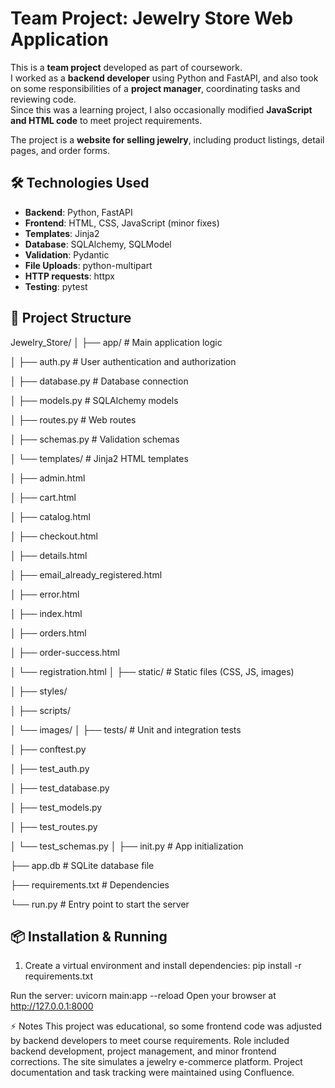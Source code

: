 # Team Project: Jewelry Store Web Application

This is a **team project** developed as part of coursework.  
I worked as a **backend developer** using Python and FastAPI, and also took on some responsibilities of a **project manager**, coordinating tasks and reviewing code.  
Since this was a learning project, I also occasionally modified **JavaScript and HTML code** to meet project requirements.

The project is a **website for selling jewelry**, including product listings, detail pages, and order forms.

## 🛠️ Technologies Used

- **Backend**: Python, FastAPI
- **Frontend**: HTML, CSS, JavaScript (minor fixes)
- **Templates**: Jinja2
- **Database**: SQLAlchemy, SQLModel
- **Validation**: Pydantic
- **File Uploads**: python-multipart
- **HTTP requests**: httpx
- **Testing**: pytest

## 📁 Project Structure

Jewelry_Store/
│
├── app/ # Main application logic

│ ├── auth.py # User authentication and authorization

│ ├── database.py # Database connection

│ ├── models.py # SQLAlchemy models

│ ├── routes.py # Web routes

│ ├── schemas.py # Validation schemas

│ └── templates/ # Jinja2 HTML templates

│ ├── admin.html

│ ├── cart.html

│ ├── catalog.html

│ ├── checkout.html

│ ├── details.html

│ ├── email_already_registered.html

│ ├── error.html

│ ├── index.html

│ ├── orders.html

│ ├── order-success.html

│ └── registration.html
│
├── static/ # Static files (CSS, JS, images)

│ ├── styles/

│ ├── scripts/

│ └── images/
│
├── tests/ # Unit and integration tests

│ ├── conftest.py

│ ├── test_auth.py

│ ├── test_database.py

│ ├── test_models.py

│ ├── test_routes.py

│ └── test_schemas.py
│
├── init.py # App initialization

├── app.db # SQLite database file

├── requirements.txt # Dependencies

└── run.py # Entry point to start the server


## 📦 Installation & Running

1. Create a virtual environment and install dependencies:
pip install -r requirements.txt

Run the server:
uvicorn main:app --reload
Open your browser at http://127.0.0.1:8000

⚡ Notes
This project was educational, so some frontend code was adjusted by backend developers to meet course requirements.
Role included backend development, project management, and minor frontend corrections.
The site simulates a jewelry e-commerce platform.
Project documentation and task tracking were maintained using Confluence.
